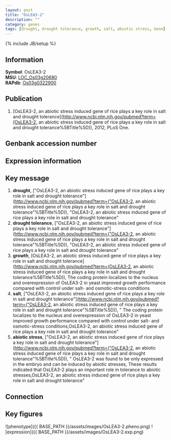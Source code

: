 ```yaml
---
layout: post
title: "OsLEA3-2"
description: ""
category: genes
tags: [drought, drought tolerance, growth, salt, abiotic stress, Gene]
---
```

{% include JB/setup %}

## Information
__Symbol__: OsLEA3-2  
__MSU__: [LOC_Os03g20680](http://rice.plantbiology.msu.edu/cgi-bin/ORF_infopage.cgi?orf=LOC_Os03g20680)  
__RAPdb__: [Os03g0322900](http://rapdb.dna.affrc.go.jp/viewer/gbrowse_details/irgsp1?name=Os03g0322900)  

## Publication
1. [OsLEA3-2, an abiotic stress induced gene of rice plays a key role in salt and drought tolerance](http://www.ncbi.nlm.nih.gov/pubmed?term=(OsLEA3-2, an abiotic stress induced gene of rice plays a key role in salt and drought tolerance%5BTitle%5D)), 2012, PLoS One.

## Genbank accession number

## Expression information

## Key message
1. __drought__, ["OsLEA3-2, an abiotic stress induced gene of rice plays a key role in salt and drought tolerance"](http://www.ncbi.nlm.nih.gov/pubmed?term=("OsLEA3-2, an abiotic stress induced gene of rice plays a key role in salt and drought tolerance"%5BTitle%5D)), "OsLEA3-2, an abiotic stress induced gene of rice plays a key role in salt and drought tolerance"
2. __drought tolerance__, ["OsLEA3-2, an abiotic stress induced gene of rice plays a key role in salt and drought tolerance"](http://www.ncbi.nlm.nih.gov/pubmed?term=("OsLEA3-2, an abiotic stress induced gene of rice plays a key role in salt and drought tolerance"%5BTitle%5D)), "OsLEA3-2, an abiotic stress induced gene of rice plays a key role in salt and drought tolerance"
3. __growth__, [OsLEA3-2, an abiotic stress induced gene of rice plays a key role in salt and drought tolerance](http://www.ncbi.nlm.nih.gov/pubmed?term=(OsLEA3-2, an abiotic stress induced gene of rice plays a key role in salt and drought tolerance%5BTitle%5D)),  The coding protein localizes to the nucleus and overexpression of OsLEA3-2 in yeast improved growth performance compared with control under salt- and osmotic-stress conditions
4. __salt__, ["OsLEA3-2, an abiotic stress induced gene of rice plays a key role in salt and drought tolerance"](http://www.ncbi.nlm.nih.gov/pubmed?term=("OsLEA3-2, an abiotic stress induced gene of rice plays a key role in salt and drought tolerance"%5BTitle%5D)), " The coding protein localizes to the nucleus and overexpression of OsLEA3-2 in yeast improved growth performance compared with control under salt- and osmotic-stress conditions,OsLEA3-2, an abiotic stress induced gene of rice plays a key role in salt and drought tolerance"
5. __abiotic stress__, ["OsLEA3-2, an abiotic stress induced gene of rice plays a key role in salt and drought tolerance"](http://www.ncbi.nlm.nih.gov/pubmed?term=("OsLEA3-2, an abiotic stress induced gene of rice plays a key role in salt and drought tolerance"%5BTitle%5D)), " OsLEA3-2 was found to be only expressed in the embryo and can be induced by abiotic stresses, These results indicated that OsLEA3-2 plays an important role in tolerance to abiotic stresses,OsLEA3-2, an abiotic stress induced gene of rice plays a key role in salt and drought tolerance"

## Connection

## Key figures
![phenotype]({{ BASE_PATH }}/assets/images/OsLEA3-2.pheno.png)
![expression]({{ BASE_PATH }}/assets/images/OsLEA3-2.exp.png)


